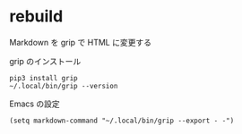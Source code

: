 # rebuild

Markdown を grip で HTML に変更する

grip のインストール

```
pip3 install grip
~/.local/bin/grip --version
```

Emacs の設定

``` emacs-lisp
(setq markdown-command "~/.local/bin/grip --export - -")
```
